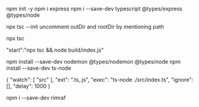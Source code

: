 npm init -y
npm i express
npm i --save-dev typescript @types/express @types/node

<!-- in order to use transcipt we need to transfile code to transfile ocee we need configuration file -->

npx tsc --init
uncomment outDir and rootDir by mentioning path
<!-- to build a file run this command -->
npx tsc
<!-- add to script to run-->
"start":"npx tsc && node build/index.js"

<!-- for nodemon -->
npm install --save-dev nodemon @types/nodemon @types/node
npm install --save-dev ts-node
<!-- add this ad nodemon.json -->
{
"watch": [
"src"
],
"ext": ".ts,.js",
"exec": "ts-node ./src/index.ts",
"ignore": [],
"delay": 1000
}
<!-- for building and removing existing-->
npm i --save-dev rimraf
<!-- additional setup script -->

